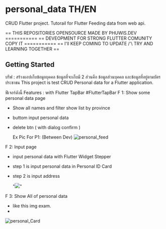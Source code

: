 # personal_data  TH/EN

CRUD Flutter project. Tutorail for Flutter Feeding data from web api. 

== THIS REPOSITORIES OPENSOURCE MADE BY PHUWIS.DEV ===========
== DEVEOPMENT FOR STRONG  FLUTTER COMUNITY COPY IT ===========
== I'll KEEP COMING TO UPDATE /'\ TRY AND LEARNING TOGETHER ==

## Getting Started

บรีฟ : สร้างแอปเก็บข้อมูลบุคคล ข้อมูลที่จะเก็บมี 2 ส่วนคือ ข้อมูลส่วนบุคคล และข้อมูลที่อยู่ตามบัตรประชาชน 
This project is test CRUD Personal data for a Flutter application.

ฟีเจอร์ดังนี้
Features : with Flutter TapBar #FlutterTapBar
F 1: Show some personal data page
- Show all names and filter show list by province
- buttom input personal data
- delete btn ( with dialog confirm )

  Ex Pic For P1: (Between Dev)
![personal_feed](https://github.com/PHUMIN-PH/Flutter_personal_data/assets/147039042/d1f35a31-d330-4fa2-ae12-69948e101951)

F 2: Input page
- input personal data with Flutter Widget Stepper
- step 1 is input personal data in Personal ID Card
- step 2 is input address

  "<img src =  between dev >"

F 3: Show All of personal data
- like this img exam.
- 
![personal_Card](https://github.com/PHUMIN-PH/Flutter_personal_data/assets/147039042/5504e3df-e978-43b4-add0-245774086c33)

